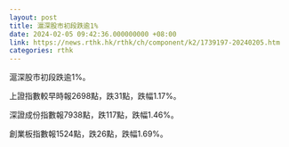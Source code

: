 ```yaml
---
layout: post
title: 滬深股市初段跌逾1%
date: 2024-02-05 09:42:36.000000000 +08:00
link: https://news.rthk.hk/rthk/ch/component/k2/1739197-20240205.htm
categories: rthk
---
```


滬深股市初段跌逾1%。

上證指數較早時報2698點，跌31點，跌幅1.17%。

深證成份指數報7938點，跌117點，跌幅1.46%。

創業板指數報1524點，跌26點，跌幅1.69%。
